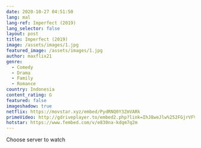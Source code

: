 ```yaml
---
date: 2020-10-27 04:51:50
lang: mal
lang-ref: Imperfect (2019)
lang_selector: false
layout: post
title: Imperfect (2019)
image: /assets/images/1.jpg
featured_image: /assets/images/1.jpg
author: maxflix21
genre:
  - Comedy
  - Drama
  - Family
  - Romance
country: Indonesia
content_rating: G
featured: false
imageshadow: true
netflix: https://movstar.xyz/embed/PydRNQ0Y3ZmVARk
primeVideo: http://gdriveplayer.to/embed2.php?link=IhJ8weJlw%252FGjrVFVewmS2g1D5%252F8T0nGKmje3ZiokW9PswjR4%252BvKsqCrAYxoKEgn2SCg3Qdyh3LfpeSOa9SY8yquMySOFV%252FBuOrBi7sEEK9UMl6V2lXxIOQltszrYSxu0sQ%252FRgfRh7DkHmSOPpwGk8tklfsq68N85T5d2tqgGKFFq3IjzjEjrtGUjWNxrVt3ds%253D
hotstar: https://www.fembed.com/v/e830na-kdqm7q2m
---
```

Choose server to watch